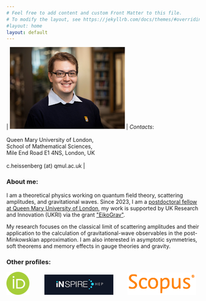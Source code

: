 ```yaml
---
# Feel free to add content and custom Front Matter to this file.
# To modify the layout, see https://jekyllrb.com/docs/themes/#overriding-theme-defaults
#layout: home
layout: default
---
```


| <img src="/assets/figures/picCH.jpg" width="300"> | *Contacts*: <br><br> Queen Mary University of London, <br> School of Mathematical Sciences, <br> Mile End Road E1 4NS, London, UK  <br><br> c.heissenberg (at) qmul.ac.uk |

### About me:

I am a theoretical physics working on quantum field theory, scattering amplitudes, and gravitational waves. Since 2023, I am a [postdoctoral fellow at Queen Mary University of London](https://www.qmul.ac.uk/maths/profiles/heissenbergc.html), my work is supported by UK Research and Innovation (UKRI) via the grant ["EikoGrav"](https://gtr.ukri.org/projects?ref=EP%2FX037312%2F1).

My research focuses on the classical limit of scattering amplitudes and their application to the calculation of
gravitational-wave observables in the post-Minkowskian approximation. I am also interested in asymptotic
symmetries, soft theorems and memory effects in gauge theories and gravity.

### Other profiles:

[<img src="/assets/figures/ORCID.png" width="60">](https://orcid.org/0000-0001-5775-9526) &nbsp;&nbsp;&nbsp;&nbsp;&nbsp;&nbsp;&nbsp;&nbsp;  [<img src="/assets/figures/INSPIRE.png" width="180">](https://inspirehep.net/authors/1680255)&nbsp;&nbsp;&nbsp;&nbsp;&nbsp;&nbsp;&nbsp;&nbsp;  [<img src="/assets/figures/SCOPUS.png" width="180">](https://www.scopus.com/authid/detail.uri?authorId=57194334477)